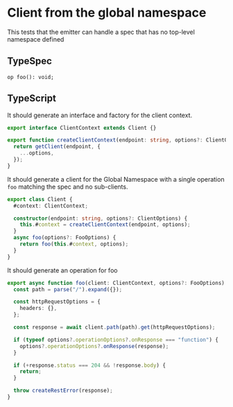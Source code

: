 # Client from the global namespace

This tests that the emitter can handle a spec that has no top-level namespace defined

## TypeSpec

```tsp
op foo(): void;
```

## TypeScript

It should generate an interface and factory for the client context.

```ts src/api/clientContext.ts interface ClientContext
export interface ClientContext extends Client {}
```

```ts src/api/clientContext.ts function createClientContext
export function createClientContext(endpoint: string, options?: ClientOptions): ClientContext {
  return getClient(endpoint, {
    ...options,
  });
}
```

It should generate a client for the Global Namespace with a single operation `foo` matching the spec and no sub-clients.

```ts src/client.ts class Client
export class Client {
  #context: ClientContext;

  constructor(endpoint: string, options?: ClientOptions) {
    this.#context = createClientContext(endpoint, options);
  }
  async foo(options?: FooOptions) {
    return foo(this.#context, options);
  }
}
```

It should generate an operation for foo

```ts src/api/clientOperations.ts function foo
export async function foo(client: ClientContext, options?: FooOptions): Promise<void> {
  const path = parse("/").expand({});

  const httpRequestOptions = {
    headers: {},
  };

  const response = await client.path(path).get(httpRequestOptions);

  if (typeof options?.operationOptions?.onResponse === "function") {
    options?.operationOptions?.onResponse(response);
  }

  if (+response.status === 204 && !response.body) {
    return;
  }

  throw createRestError(response);
}
```
